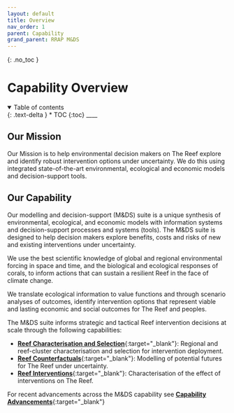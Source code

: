 ```yaml
---
layout: default
title: Overview
nav_order: 1
parent: Capability
grand_parent: RRAP M&DS
---
```


{: .no_toc }

# Capability Overview

<details  open markdown="block">
  <summary>
    Table of contents
  </summary>
{: .text-delta }
* TOC
{:toc}
____
</details>

## Our Mission

Our Mission is to help environmental decision makers on The Reef explore and identify robust intervention options under uncertainty. We do this using integrated state-of-the-art environmental, ecological and economic models and decision-support tools.


## Our Capability

Our modelling and decision-support (M&DS) suite is a unique synthesis of environmental, ecological, and economic models with information systems and decision-support processes and systems (tools). The M&DS suite is designed to help decision makers explore benefits, costs and risks of new and existing interventions under uncertainty.​

We use the best scientific knowledge of global and regional environmental forcing in space and time, and the biological and ecological responses of corals, to inform actions that can sustain a resilient Reef in the face of climate change. ​

We translate ecological information to value functions and through scenario analyses of outcomes, identify intervention options that represent viable and lasting economic and social outcomes for The Reef and peoples. ​

The M&DS suite informs strategic and tactical Reef intervention decisions at scale through the following capabilities: 

- [**Reef Characterisation and Selection**](./reef-charact-select/){:target="\_blank"}: Regional and reef-cluster characterisation and selection for intervention deployment. 
- [**Reef Counterfactuals**](./counterfactuals/){:target="\_blank"}: Modelling of potential futures for The Reef under uncertainty.
- [**Reef Interventions**](./intervention-modelling/){:target="\_blank"}: Characterisation of the effect of interventions on The Reef.

For recent advancements across the M&DS capability see [**Capability Advancements**](./advancements/){:target="\_blank"}
